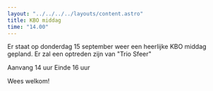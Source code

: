 ```yaml
---
layout: "../../../../layouts/content.astro"
title: KBO middag
time: "14.00"
---
```


Er staat op donderdag 15 september weer een heerlijke KBO middag gepland.
Er zal een optreden zijn van "Trio Sfeer" 

Aanvang 14 uur
Einde 16 uur

Wees welkom!

